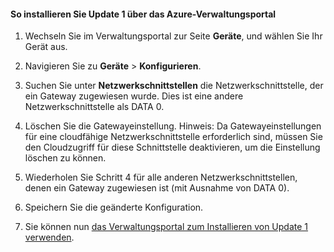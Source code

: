 
#### So installieren Sie Update 1 über das Azure-Verwaltungsportal

1. Wechseln Sie im Verwaltungsportal zur Seite **Geräte**, und wählen Sie Ihr Gerät aus.
 
2. Navigieren Sie zu **Geräte** > **Konfigurieren**.

3. Suchen Sie unter **Netzwerkschnittstellen** die Netzwerkschnittstelle, der ein Gateway zugewiesen wurde. Dies ist eine andere Netzwerkschnittstelle als DATA 0.

4. Löschen Sie die Gatewayeinstellung. Hinweis: Da Gatewayeinstellungen für eine cloudfähige Netzwerkschnittstelle erforderlich sind, müssen Sie den Cloudzugriff für diese Schnittstelle deaktivieren, um die Einstellung löschen zu können.

5. Wiederholen Sie Schritt 4 für alle anderen Netzwerkschnittstellen, denen ein Gateway zugewiesen ist (mit Ausnahme von DATA 0).

6. Speichern Sie die geänderte Konfiguration.

7. Sie können nun [das Verwaltungsportal zum Installieren von Update 1 verwenden](#use-the-management-portal-to-install-update-1).

<!---HONumber=July15_HO2-->